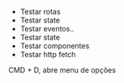 - Testar rotas
- Testar state
- Testar eventos..
- Testar state
- Testar componentes
- Testar http fetch


CMD + D, abre menu de opções